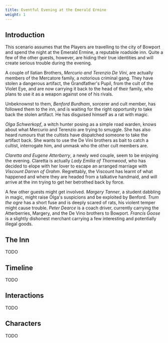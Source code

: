 ```yaml
---
title: Eventful Evening at the Emerald Ermine
weight: 1
---
```


## Introduction

This scenario assumes that the Players are travelling to the city of Bowport and spend the night at the Emerald Ermine, a reputable roadside inn.
Quite a few of the other guests, however, are hiding their true identities and will create serious trouble during the evening.

A couple of Ilatian Brothers, *Mercurio and Terenzio De Vini*, are actually members of the Mercatore family, a notorious criminal gang.
They have stolen a dangerous artifact, the Grandfather's Pupil, from the cult of the Violet Eye, and are now carrying it back to the head of their family, who plans to use it as a weapon against one of his rivals.

Unbeknownst to them, *Benford Burdham*, sorcerer and cult member, has followed them to the inn, and is waiting for the right opportunity to take back the stolen artifact.
He has disguised himself as a rat with magic.

*Olga Schwerkopf*, a witch hunter posing as a simple road warden, knows about what Mercurio and Terenzio are trying to smuggle.
She has also heard rumours that the cultists have dispatched someone to take the artifact back. She wants to use the De Vini brothers as bait to catch a cultist, interrogate him, and unmask who the other cult members are.

*Claretta and Eugene Atterberry*, a newly wed couple, seem to be enjoying the evening.
Claretta is actually *Lady Emilia of Thornwood*, who has decided to elope with her lover to escape an arranged marriage with *Viscount Darren of Grahm*.
Regrettably, the Viscount has learnt of what happened and where they are headed from a talkative handmaid, and will arrive at the inn trying to get her betrothed back by force.

A few other guests might get involved.
*Margery Tanner*, a student dabbling in magic, might raise Olga's suspicions and be exploited by Benford.
*Trum the ogre* has a short fuse and is deeply scared of rats, his violent temper might cause trouble.
*Peter Dearce* is a coach driver, currently carrying the Atterberries, Margery, and the De Vino brothers to Bowport.
*Francis Goose* is a slightly dishonest merchant carrying a few interesting and potentially illegal goods.


## The Inn

TODO


## Timeline

TODO


## Interactions

TODO


## Characters

TODO


<!--

## Events

### Arrival

* The Players arrive at the inn.
* Numerous guests, the inn looks quite full.
  * Large ogre, eating a whole goose, drinking from a huge tankard (Trum).
  * Two people playing cards, one short, bald, and plump, the other wearing the uniform of the coaching company (Mercurio and Peter). A third man, dressed in yellow silk, is watching them play (Franz).
  * A young, handsome musician playing the lute (Mortimer), a young woman sitting next stares at him, infatuated.
  * A petite woman sits in a corner, buried behind a large book covering half her face (Margery).
* The innkeeper, an old man with a bushy mustache, greets the Players from behind the bar table.
  * He says that food and board cost 4ʂ per person.
  * A rat (Benford) runs across the floor squeaking. The innkeeper throws a mug at it, and barely misses. He apologises for the inconvenience, and offers a reward of 4ʂ for catching the vermin.
  * Happy to chat. Asks for information, news and rumours. Will share gossip about the guests, and rumours about the surrounding areas.
    * He warns against bothering Trum the ogre. He has quite a short temper.
    * He says that the Fletcher look like a lovely couple. They are newly wed.
    * The De Vino brothers look suspicious to him, he doesn't like Ilatians, they aren't trustworthy.
    * Doesn't know much about Margery, the girl doesn't talk much.
    * There is a festival happening at Bowport. Lots of people are travelling there for fun or business.
    * There are rumours of bandits on the road between the inn and Bowport. Better to be well prepared!


### The road warden

* A tall, muscular woman in uniform enters the inn (Olga).
* She approaches the innkeeper (asking information about the guests).
* Mercurio wins a large sum, then declares he is too tired and wishes to stop playing. Peter throws a few curses, then orders another tankard of ale to drawn his sorrow. Franz laughs loudly. Trum, nearby, looks at them and grunts.


### Interrogation

* Olga approaches the Players. She asks where they come from, where they are headed, what's their occupation and reason for travel.
  * If she finds out or suspects that a Player is a wizard, she will suspect them of being cultists.
  * If she thinks the Player are trustworthy or particularly devout, she will share her real goal: she is a hunting a demon cultist hiding at the inn! She will offer a reward of 32ʂ per person for help.
  * If asked why so many questions, she will say it's just part of her job.
  * After talking with the Players, Olga will head to interrogate other customers, starting with Margery.
* The music stops. Claretta and Mortimer retire upstairs, giggling.


### The Viscount

* A man in rich clothes with a pointy goatee enters the inn (the Viscount), accompanied by a valet and three armed men.
  * He approaches the innkeeper, and asks if Lady Emilia is lodging at the inn. The innkeeper doesn't know that it is Claretta Fletcher.
  * He sends one man-at-arm to patrol outside, one to patrol the floor upstairs, and then sits at a table after ordering some food and drinks. He looks displeased.
* The valet starts approaching the guests, including the Players, asking for information. He offers a reward of 32ʂ per person for any help finding Lady Emilia.


### Rat scare

* Margery screams loudly and jumps under the table. Her book lays open on the table, with a rat on top of it, sniffing around.
  * Benford noticed that Margery had a profane scroll. He wanted to double check it to see if it could help. He now knows it is a _summon demon_ spell.
* The innkeeper throws curses at the vermin and reaches for his broom. Before he can do anything, Olga jumps at the rat trying to catch it.
  * In reality, Olga wants to have a look at Margery's book. She recognises that, hidden among the pages, is a profane scroll. She concludes, wrongly, that Margery is likely the cultist.
* Faint lute music can be heard coming from upstairs.


### A loud thump

* Margery decides she has had enough for the night and retires to her room.
* Olga follows her immediately after.
* A loud thump can be heard from bar-room. The innkeeper looks up, then shakes his head and keeps working.
  * Olga has tried to confront Margery. Scared, she tried to run away and fell, hitting her head and knocking herself unconscious. Olga tied her up and left her in her room, together with her book, to be used later as avidence.
  * If the Players go upstairs, they can see this happening. Olga will explain what's going on.


### The Viscount revenge

* The music from upstairs stops. Excited laughs can be heard. The viscount asks his bodyguard to go upstairs and check.
* Olga comes back downstairs.


### Second rat scare

* The rat rushes towards Trum, spooking him and making him fall butt-first from his chair.
  * Peter, half drunk, laughs loudly at the scene. Trum doesn't appreciate: he stands up, looking at him with hatred, then proceeds to grab him and throw him into the fireplace.
  * The innkeeper takes a blunderbuss from under the counter and points it at the ogre, asking to stop. The ogre won't comply, and will try to finish the job with Peter. The innkeeper will shoot.
* A heavy thump, a woman's scream, and sounds of someone getting beaten up can be heard from upstairs.
  * The viscount's bodyguards have entered the room of the Fletcher's, found Lady Emilia, and roughed up her loved.
* Benford will take advantage of the confusion to steal the room key from Terenzio's pocket.


### The duel

* The Viscount's bodyguards bring a beaten up Eugene and a crying Lady Emilia, now wearing a night gown and showing her flowing red hair, downstairs.
* The Viscount declare what is happening, and challenges Eugene with a duel to protect his honour. He mentions that his bodyguard will fight for him.
* Eugene will desperately ask if anyone would fight for him. The Viscount scoffs at him. Unless the Players oblige, nobody will help him.
* The innkeeper asks to bring this outside: unless the Players have decided to fight for Eugene, the bodyguard will make short work of him and kill him, to the scream of Lady Emilia.
* After all this happens, the Viscount and his retinue will retire to their room, and a guard will be posted outside of Emilia's room. Unless someone rescues her, she will be found dead in the morning, suicide.


### The thief

* An explosion can be heard from upstairs. Mercurio and Terenzio look at each other, then rush towards their room.
  * Benford has turned back into human form, stolen the _summon demon_ scroll from Margery (he spied what happened earlier), opened the Mercatore brothers room with the stolen key, and looked for the chest containing the Grandfather's Eye.
  * He didn't expect the wardrobe where the chest was hidden to be booby trapped! A small amount of gunpowder exploded. Not harmful, but enough to warn the brothers that a thief is in their room!


### The demon

* The Mercatore will overwhelm Benford, bringing downstairs a naked, scrawny man, holding a piece of parchment in his hand. They will say he is a thief who tried to steal their belongings. They will ask the road warden to take care of him.
* Before Olga can do anything, belford will open the _summon demon_ scroll in his hand: this will bring a Horror in the room!
  * Olga will fight and the innkeeper will try to fire a shot. Trum, if still around, will also join the fight. Anyone else is too scared and will try to run away.
  * The demon will first attack the Mercatore brothers, seeing as they are closest to it.
  * Benford has no mana left, so he will suffer corruption upon casting. If he doesn't die and the spell is cast successfully, he will take advantage of the confusion to go back to the room upstairs, stealing the Grandfather's eye and running away.



## Running the inn

The previous section describes what happens if the Players pretty much do nothing and just observe what goes on, trying not to interfere.
However, they might try to get involved, at which point things might go very differently!
As the GM, you will then have to improvise and decide how the different actors will behave.

Here are a few guidelines on how the characters might react to the Players' actions.

* Franz will gladly trade with the Players. If they show interest, he will invite them to his room, where he keeps his wares in a study, locked chest. He has the _bargain_ skill and will further slash buying prices in half. He has a selection of weapons, poisons, medicine, and other gear in stock.

* Mercurio will play cards with the Players if they are interested. He will try to cheat.

* If the Players try to disturb the pace or are caught stealing upstairs, the innkeeper and his son will try to stop them, armed with blunderbusses and knives.

* If the Players ask for transportation to their next destination, there are a few options.
  * The coach driver won't take any more passengers, as his coach is full. However, if something were to happen to some of the passengers, some spots might free up...
  * The innkeeper mentions there is a broken old cart in the stables. If the Players can fix it, it's theirs. He can rent a couple of horses for 16ʂ each, to be given back at the next coaching inn.
  * An old fishing boat is moored at the inn's pier. It belongs to the innkeeper, but the Players might steal it.
  * Franz sells camping kits and rations. The Players might opt to travel on foot, and will need supplies to camp if it takes longer than a day.


## The inn

...


## Dramatis Personae

You should familiarise yourself with the guests at the inn and their goals.
At some point, you will have to improvise how they will act to what happens at the inn!


### Claretta and Mortimer Fletcher, young married couple

Claretta is a young, pretty lady, with elegant manners and jovial green eyes.
She wears clean, good quality travel clothes, with a cloak hiding her beautiful read hair.
She is all eyes for her husband, Mortimer.

Mortimer dashing young fellow, with long, luscious brown hair and fashionable clothes.
He looks slightly nervous and uneasy.

The two are, allegedly, husband and wife, travelling to Bowport to build a new life.
In reality, she is Lady Emilia, daughter of the Baron of Thornwood, and he is Eugene Atterberry, a young musician with whom she has fallen in love.
The two have decided to elope after her hand was promised in marriage to the Viscount of Grahm.


### Viscount Darren of Grahm and retinue

The Viscount is a balding middle aged man with a well trimmed, pointy, black goatee.
He wears fine clothes with the crest of his family, depicting a horse with a trout tail.
He is clearly full of himself, and displeased by the fact he has to mingle with lowly scum to find her fiancee.

He was supposed to marry Lady Emilia, but she disappeared and set off to find her.
A handmaid told her where she was headed, and he set off to find her together with his retinue: his valet Alphonse Frets, his personal body guard Mark Fowler, and two man-at-arms.
He will arrive at the inn a short while after the Players, and will start investigating if Emilia is there.


### Mercurio and Terenzio De Vini, travelling brothers

Mercurio is short, plump, and bolding.
He wears simple but comfortable clothes.
He is talkative and thinks he is much smarter then he actually is.
He loves to play cards, gamble, and cheat.

Terenzio is extremely tall and muscular, a mountain of a man.
He doesn't speak much and tends to drink too much wine.

They are two brothers originally from the southern free cities of Ilatia.
They are actually travelling in disguise: their real names are Mercurio and Terenzio Mercatore, members of a notorious criminal gang of Bowport.
They have stolen a magic artifact from a dangerous cult, and are now carrying it back to the head of their family.


### Benford Burdham, sorcerer and rat

A middle aged, skinny man, with thin brown hair and a big nose.
He is a sorcerer and has actually turned himself into a rat using the _animal shape_ power.
He is smart, but also risk-averse: will try his best to avoid any kind of issue.

He is a member of the cult of the Shadow Hand, worshipping the dark gods.
He has been tasked to retrieve the Eye of the Grandfather, the artifact stolen by the Mercatore brothers.
He has infiltrated the inn as a rat, and is now trying to formulate a plan to recover the artifact and escape.
It doesn't help that the innkeeper is trying to kill him, and that a witch huntress is on his trail...


### Olga Schwerkopf, road warden

A stocky, plump, muscular woman, her face burn-scarred.
She wears a road-warden uniform and carries a pistol and a nice-looking sword.
Smart and observant, she asks a lot of questions but keeps her mouth shut.

Olga is posing as a road-warden but is actually a witch hunter looking for Benford.
She found out that the Mercatore stole the artifact, and spread the rumour in the hope that a cult member would follow them.
She could then apprehend and interrogate them to unmask the cult.
She will arrive at the inn after the Players and will start interrogating the guests to find out if sorcerers are there.
She is sure that magic is present in the inn, but has no idea whom she is actually looking for, and that they are actually currently poising as a rat!


### Margery Tanner, scholar

A petite young lady with tidy blonde hair, deep into reading a huge tome.
Doesn't talk much, and seems to be constantly looking around from her corner, as if she is afraid of someone.

A young student returning to Bowport for her studies.
She secretly wants to become a witch, and has acquired a profane scroll which she is now trying very hard to decipher.
She has no idea that the scroll contains a _summon demon_ spell, but she is trying her best to pretend she is just studying a philosophy book.
She is here purely by chance, but she might become a suspect for Olga, while Benford might find a use for her scroll...


### Trum, ogre adventurer

A huge, muscular, bald ogre, wearing a helmet too small for his big head.
Constantly drinks and eats: the more drunk he gets, the more aggressive.
He thinks everyone wants to make fun of him.

Trum is travelling to Bowport to offer his services as an adventurer.
He is a strong brawler and his fists hit like a sledgehammer.
He doesn't have any secrets, but will get angry if anyone makes fun of him, which will result in him starting a brawl.


### Peter Dearce, coach driver

A simple man with a mustache, wearing the uniform of the Gallant Horse coaching company.
Talks quite loudly.

Peter is driving the Fletchers, the De Vini brothers, Margery Tanner, and Franz Guenther to Bowport.
His plan is to spend the evening getting drunk and playing cards with Mercurio.
He is getting fleeced, but he is too tipsy to notice.


### Gerard Alebottom, inkeeper

An old man in his fifties, with a bushy white mustache.
He has kind temperament, but worries a lot.

The innkeeper is happy that his inn has good business, but has quite a few worries.
A pesky rat (Benford) has shown up, and he is afraid it might bother the customers.
He will be very happy if someone could get rid of it.
He is also quite concerned about Trum the ogre: he can smell trouble.

His family helps him run the inn: his wife Gremilda runs the kitchen, his son Rudolf is the stable-boy, and his daughters Grethel and Pomissa are waitresses.


### Franz Guenther, merchant

A portly man wearing flashy yellow robes.
He speaks with a strong foreign accent.

Franz is a merchant travelling back to Bowport with some merchandise to sell.
He currently keeps it in a locked chest in his bedroom.
He will be more than happy to trade with the Players: if they wish to do so, he will take them to his room to show them his wares.


### Other guests

There are a few other guests in the inn, but they aren't important for the purpose of the scenario.
Just make sure to mention this to the Players, to give the idea of a full and lively atmosphere.
Feel free to introduce new characters to the mix if you need them, or to use a guest as a replacement character in case a Player meets an early demise...




## Events

You should keep track of time in stretches during this adventure.
During each stretch, ask what the Players would like to do.
More than likely, they will do one of two things: talk with someone, or go about exploring the inn.
At the end of the stretch, play out one of the following events to update the situation.

You should try to follow the events in order, as long as you can.
At some point, the actions of the Players might make some events impossible or obsolete: when that happens, just skip over them, or make up how the situation evolves.


### Arrival
The Players enter the inn.

* The inn looks quite full and lively.
A few people stand out.

* Burly ogre eating a whole chicken and drinking from a giant mug (Trum).

* A couple of people playing cards, with a third man observing them (Mercurio De Vini and Peter Dearce playing, Franz Guenter observing).

* A young, handsome fellow playing the lute, a young woman looking at him, infatuated (the Fletchers).

* Innkeeper, bushy white mustache, welcomes you as you enter (Gerard Alebottom).

The Viscount and Olga haven't arrived at the inn yet.
Benford is there, but transformed into a rat.
Terenzio is currently in his room, and so are a few guests who retired early.


### The road warden

Olga arrives.
From her uniform, anyone can tell that she clearly is a road warden.
She goes to speak with the innkeeper, asking questions about the guests.
After that, she will start making rounds talking with other guests.


### End of the music

Mortimer Fletcher stops playing and retires upstairs with his wife.
He is slightly tipsy, and bumps Trum on his way up.
The giant roars at him, then proceeds to keep drinking from his mug.




## Player involvement

### Talking with the innkeeper

This is probably the first thing that the Players will do.
The innkeeper will state prices for lodging (4ʂ per person).

Will also warn that there seems to be a rat, or rats, running around the inn: asks to let him know if they see something.
Will offer a reward of 4ʂ for each caught rat.
He doesn't know that the rat he has seen is actually Belford.

Will also warn against bothering Trum the ogre.
He says he can feel he has rather bad temper.

Will be happy to chat, and will gladly spill the beans about what he knows about other guests.
He will also ask questions about where the Players are headed, if they carry any news, and so on.


### Talking with Olga

Olga will ask the Players many questions: where they come from, where they are headed, what's their occupation, and so on.
If questioned about her curiosity, she will just casually mention it is part of her job.
If she finds out, or suspects, that one of the Players is a wizard or is corrupted, she will become very wary of them.
On the other hand, if she finds out that they are pious and faithful, she might open up and declare her true goal: uncover a dangerous cultist at the inn.




## Profiles

...
-->
